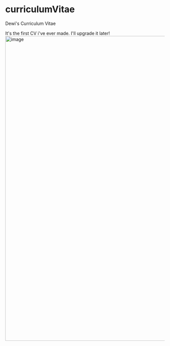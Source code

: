 # curriculumVitae
Dewi's Curriculum Vitae

It's the first CV i've ever made. I'll upgrade it later!
<img width="960" alt="image" src="https://github.com/dewianggitaa/curriculumVitae/assets/95553640/62604d33-7c95-4a8c-a43d-4f8f231c0e76">
